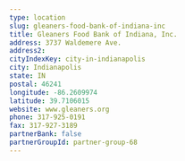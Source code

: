 ```yaml
---
type: location
slug: gleaners-food-bank-of-indiana-inc
title: Gleaners Food Bank of Indiana, Inc.
address: 3737 Waldemere Ave.
address2: 
cityIndexKey: city-in-indianapolis
city: Indianapolis
state: IN
postal: 46241
longitude: -86.2609974
latitude: 39.7106015
website: www.gleaners.org
phone: 317-925-0191
fax: 317-927-3189
partnerBank: false
partnerGroupId: partner-group-68
---
```

